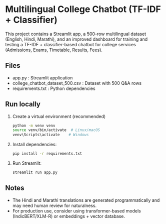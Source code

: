 
# Multilingual College Chatbot (TF-IDF + Classifier)

This project contains a Streamlit app, a 500-row multilingual dataset (English, Hindi, Marathi),
and an improved dashboard for training and testing a TF-IDF + classifier-based chatbot for college services
(Admissions, Exams, Timetable, Results, Fees).

## Files
- app.py : Streamlit application
- college_chatbot_dataset_500.csv : Dataset with 500 Q&A rows
- requirements.txt : Python dependencies

## Run locally
1. Create a virtual environment (recommended)
   ```bash
   python -m venv venv
   source venv/bin/activate  # Linux/macOS
   venv\Scripts\activate    # Windows
   ```
2. Install dependencies:
   ```bash
   pip install -r requirements.txt
   ```
3. Run Streamlit:
   ```bash
   streamlit run app.py
   ```

## Notes
- The Hindi and Marathi translations are generated programmatically and may need human review for naturalness.
- For production use, consider using transformer-based models (IndicBERT/XLM-R) or embeddings + vector database.
